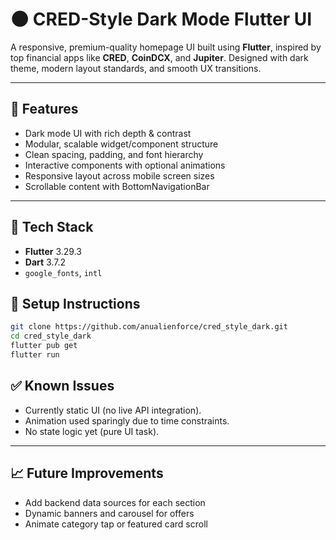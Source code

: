 # 🌑 CRED-Style Dark Mode Flutter UI

A responsive, premium-quality homepage UI built using **Flutter**, inspired by top financial apps like **CRED**, **CoinDCX**, and **Jupiter**. Designed with dark theme, modern layout standards, and smooth UX transitions.

---

## 🚀 Features

- Dark mode UI with rich depth & contrast
- Modular, scalable widget/component structure
- Clean spacing, padding, and font hierarchy
- Interactive components with optional animations
- Responsive layout across mobile screen sizes
- Scrollable content with BottomNavigationBar

---

## 📱 Tech Stack

- **Flutter** 3.29.3  
- **Dart** 3.7.2  
- `google_fonts`, `intl`

## 🧪 Setup Instructions

```bash
git clone https://github.com/anualienforce/cred_style_dark.git
cd cred_style_dark
flutter pub get
flutter run
```

## ✅ Known Issues

- Currently static UI (no live API integration).
- Animation used sparingly due to time constraints.
- No state logic yet (pure UI task).
  
---

## 📈 Future Improvements

- Add backend data sources for each section
- Dynamic banners and carousel for offers
- Animate category tap or featured card scroll


